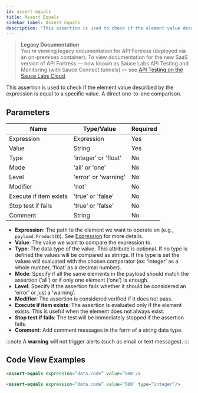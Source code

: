```yaml
---
id: assert-equals
title: Assert Equals
sidebar_label: Assert Equals
description: "This assertion is used to check if the element value described by the expression is equal to a specific value."
---
```


<head>
  <meta name="robots" content="noindex" />
</head>

>**Legacy Documentation**<br/>You're viewing legacy documentation for API Fortress (deployed via an on-premises container). To view documentation for the new SaaS version of API Fortress &#8212; now known as Sauce Labs API Testing and Monitoring (with Sauce Connect tunnels) &#8212; see [API Testing on the Sauce Labs Cloud](/api-testing/).

This assertion is used to check if the element value described by the expression is equal to a specific value. A direct one-to-one comparison.

## Parameters

| **Name** | **Type/Value** | **Required** |
| --- | --- | --- |
| Expression | Expression | Yes |
| Value | String | Yes |
| Type | 'integer' or 'float' | No |
| Mode | 'all' or 'one' | No |
| Level | 'error' or 'warning' | No |
| Modifier | 'not' | No |
| Execute if item exists | 'true' or 'false' | No |
| Stop test if fails | 'true' or 'false' | No |
| Comment | String | No |

* __Expression__: The path to the element we want to operate on (e.g., `payload.ProductID`). See [Expression](/api-testing/on-prem/reference/expression/) for more details.
* __Value__: The value we want to compare the expression to.
* __Type__: The data type of the value. This attribute is optional. If no type is defined the values will be compared as strings. If the type is set the values will evaluated with the chosen comparator (ex: ‘integer’ as a whole number, ‘float’ as a decimal number).
* __Mode__: Specify if all the same elements in the payload should match the assertion (‘all’) or if only one element (‘one’) is enough.
* __Level__: Specify if the assertion fails whether it should be considered an ‘error’ or just a ‘warning’.
* __Modifier__: The assertion is considered verified if it does not pass.
* __Execute if item exists__: The assertion is evaluated only if the element exists. This is useful when the element does not always exist.
* __Stop test if fails__: The test will be immediately stopped if the assertion fails.
* __Comment__: Add comment messages in the form of a string data type.

:::note
A **warning** will not trigger alerts (such as email or text messages).
:::

## Code View Examples

```html
<assert-equals expression=”data.code” value=”500″/>
```

```html
<assert-equals expression=”data.code” value=”500″ type=”integer”/>
```
